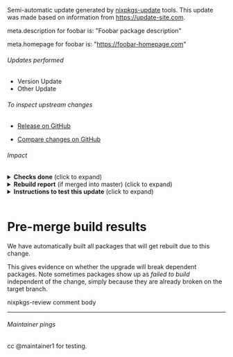 Semi-automatic update generated by [nixpkgs-update](https://github.com/ryantm/nixpkgs-update) tools. This update was made based on information from https://update-site.com.



meta.description for foobar is: "Foobar package description"

meta.homepage for foobar is: "https://foobar-homepage.com"

###### Updates performed
- Version Update
- Other Update

###### To inspect upstream changes


- [Release on GitHub](https://github.com/foobar/releases)

- [Compare changes on GitHub](https://github.com/foobar/compare)


###### Impact

<details>
<summary>
<b>Checks done</b> (click to expand)
</summary>

---

- built on NixOS
- Some other check

---

</details>
<details>
<summary>
<b>Rebuild report</b> (if merged into master) (click to expand)
</summary>

```
123 total rebuild path(s)
```

</details>

<details>
<summary>
<b>Instructions to test this update</b> (click to expand)
</summary>

---


```
nix-build -A foobar https://github.com/r-ryantm/nixpkgs/archive/af39cf77a0d42a4f6771043ec54221ed.tar.gz
```

After you've downloaded or built it, look at the files and if there are any, run the binaries:
```
ls -la /nix/store/some-hash-path
ls -la /nix/store/some-hash-path/bin
```

---

</details>
<br/>



# Pre-merge build results

We have automatically built all packages that will get rebuilt due to this change.

This gives evidence on whether the upgrade will break dependent packages.
Note sometimes packages show up as _failed to build_ independent of the change, simply because they are already broken on the target branch.

nixpkgs-review comment body

---

###### Maintainer pings



cc @maintainer1 for testing.
